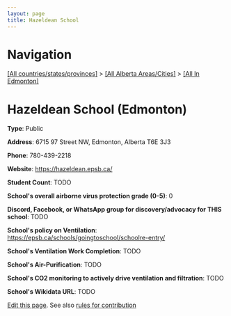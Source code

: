 ```yaml
---
layout: page
title: Hazeldean School
---
```

# Navigation

[[All countries/states/provinces]](../../..) > [[All Alberta Areas/Cities]](../..) > [[All In Edmonton]](..)

# Hazeldean School (Edmonton)

**Type**: Public

**Address**: 6715 97 Street NW, Edmonton, Alberta T6E 3J3

**Phone**: 780-439-2218

**Website**: <https://hazeldean.epsb.ca/>

**Student Count**: TODO

**School's overall airborne virus protection grade (0-5)**: 0

**Discord, Facebook, or WhatsApp group for discovery/advocacy for THIS school**: TODO

**School's policy on Ventilation**: <https://epsb.ca/schools/goingtoschool/schoolre-entry/>

**School's Ventilation Work Completion**: TODO

**School's Air-Purification**: TODO

**School's CO2 monitoring to actively drive ventilation and filtration**: TODO

**School's Wikidata URL**: TODO


[Edit this page](https://github.com/ventilate-schools/AB/edit/main/./Edmonton/Hazeldean_School.md). See also [rules for contribution](../../../contribution-rules/)